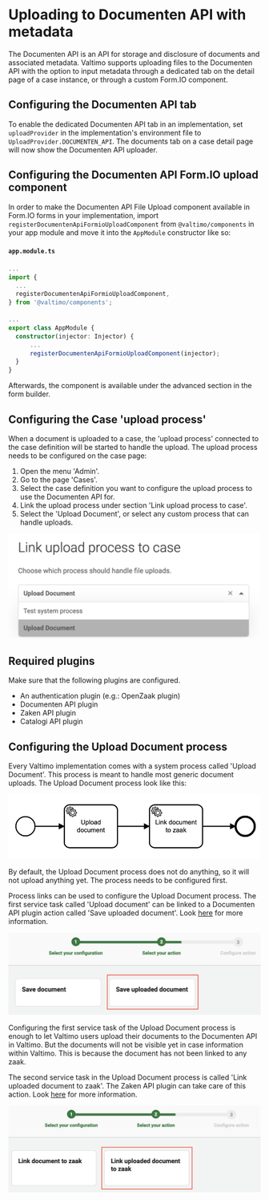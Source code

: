 # Uploading to Documenten API with metadata

The Documenten API is an API for storage and disclosure of documents and associated metadata. Valtimo supports uploading files to the Documenten API with the option to input metadata through a dedicated tab on the detail page of a case instance, or through a custom Form.IO component.

## Configuring the Documenten API tab

To enable the dedicated Documenten API tab in an implementation, set `uploadProvider` in the implementation's environment file to `UploadProvider.DOCUMENTEN_API`. The documents tab on a case detail page will now show the Documenten API uploader.

## Configuring the Documenten API Form.IO upload component

In order to make the Documenten API File Upload component available in Form.IO forms in your implementation, import `registerDocumentenApiFormioUploadComponent` from `@valtimo/components` in your app module and move it into the `AppModule` constructor like so:

#### **`app.module.ts`**

```typescript
...
import {
  ...
  registerDocumentenApiFormioUploadComponent,
} from '@valtimo/components';

...
export class AppModule {
  constructor(injector: Injector) {
      ...
      registerDocumentenApiFormioUploadComponent(injector);
  }
}
```

Afterwards, the component is available under the advanced section in the form builder.

## Configuring the Case 'upload process'

When a document is uploaded to a case, the 'upload process' connected to the case definition will be started to handle the upload. The upload process needs to be configured on the case page:

1. Open the menu 'Admin'.
2. Go to the page 'Cases'.
3. Select the case definition you want to configure the upload process to use the Documenten API for.
4. Link the upload process under section 'Link upload process to case'.
5. Select the 'Upload Document', or select any custom process that can handle uploads.

![Link upload process to case](../../using-valtimo/upload/img/link-upload-process-to-case.png)

## Required plugins

Make sure that the following plugins are configured.

* An authentication plugin (e.g.: OpenZaak plugin)
* Documenten API plugin
* Zaken API plugin
* Catalogi API plugin

## Configuring the Upload Document process

Every Valtimo implementation comes with a system process called 'Upload Document'. This process is meant to handle most generic document uploads. The Upload Document process look like this:

![Upload Document](../../using-valtimo/upload/img/document-upload.png)

By default, the Upload Document process does not do anything, so it will not upload anything yet. The process needs to be configured first.

Process links can be used to configure the Upload Document process. The first service task called 'Upload document' can be linked to a Documenten API plugin action called 'Save uploaded document'. Look [here](../zgw/zgw-plugins/configure-documenten-api-plugin.md) for more information.

![Plugin action: Save uploaded document](../../using-valtimo/upload/img/save-uploaded-document.png)

Configuring the first service task of the Upload Document process is enough to let Valtimo users upload their documents to the Documenten API in Valtimo. But the documents will not be visible yet in case information within Valtimo. This is because the document has not been linked to any zaak.

The second service task in the Upload Document process is called 'Link uploaded document to zaak'. The Zaken API plugin can take care of this action. Look [here](../zgw/zgw-plugins/configure-zaken-api-plugin.md) for more information.

![Plugin action: Link uploaded document to zaak](../../using-valtimo/upload/img/link-uploaded-document-to-zaak.png)
